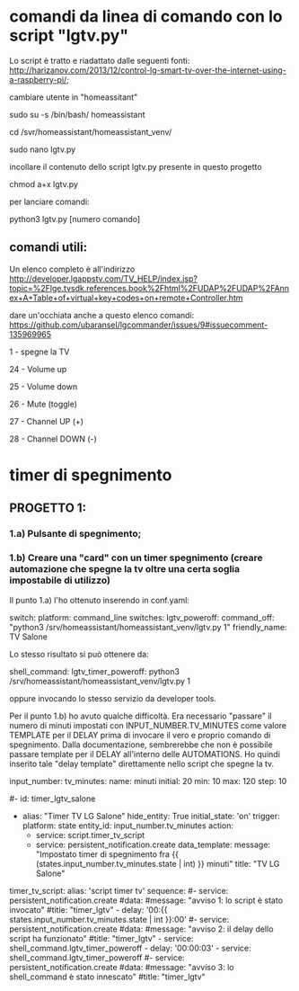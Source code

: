 # comandi da linea di comando con lo script "lgtv.py"
Lo script è tratto e riadattato dalle seguenti fonti: http://harizanov.com/2013/12/control-lg-smart-tv-over-the-internet-using-a-raspberry-pi/; 

cambiare utente in "homeassitant"

sudo su -s /bin/bash/ homeassistant

cd /svr/homeassistant/homeassistant_venv/

sudo nano lgtv.py

incollare il contenuto dello script lgtv.py presente in questo progetto

chmod a+x lgtv.py

per lanciare comandi:

python3 lgtv.py [numero comando]

## comandi utili:

Un elenco completo è all'indirizzo http://developer.lgappstv.com/TV_HELP/index.jsp?topic=%2Flge.tvsdk.references.book%2Fhtml%2FUDAP%2FUDAP%2FAnnex+A+Table+of+virtual+key+codes+on+remote+Controller.htm

dare un'occhiata anche a questo elenco comandi: https://github.com/ubaransel/lgcommander/issues/9#issuecomment-135969965

1 - spegne la TV

24 - Volume up

25 - Volume down

26 - Mute (toggle)

27 - Channel UP (+)

28 - Channel DOWN (-)

# timer di spegnimento

## PROGETTO 1:
### 1.a) Pulsante di spegnimento;
### 1.b) Creare una "card" con un timer spegnimento (creare automazione che spegne la tv oltre una certa soglia impostabile di utilizzo)

Il punto 1.a) l'ho ottenuto inserendo in conf.yaml:

switch:
  platform: command_line
  switches:
    lgtv_poweroff:
      command_off: "python3 /srv/homeassistant/homeassistant_venv/lgtv.py 1"
      friendly_name: TV Salone

Lo stesso risultato si può ottenere da:

shell_command:
  lgtv_timer_poweroff: python3 /srv/homeassistant/homeassistant_venv/lgtv.py 1

oppure invocando lo stesso servizio da developer tools.

Per il punto 1.b) ho avuto qualche difficoltà. Era necessario "passare" il numero di minuti impostati con INPUT_NUMBER.TV_MINUTES come valore TEMPLATE per il DELAY prima di invocare il vero e proprio comando di spegnimento. Dalla documentazione, sembrerebbe che non è possibile passare template per il DELAY all'interno delle AUTOMATIONS. Ho quindi inserito tale "delay template" direttamente nello script che spegne la tv.

input_number:
  tv_minutes:
    name: minuti
    initial: 20
    min: 10
    max: 120
    step: 10

#- id: timer_lgtv_salone
- alias: "Timer TV LG Salone"
  hide_entity: True
  initial_state: 'on'
  trigger:
    platform: state
    entity_id: input_number.tv_minutes
  action:
    - service: script.timer_tv_script
    - service: persistent_notification.create
      data_template:
        message: "Impostato timer di spegnimento fra {{ (states.input_number.tv_minutes.state | int) }} minuti"
        title: "TV LG Salone"
      
timer_tv_script:
  alias: 'script timer tv'
  sequence:
     #- service: persistent_notification.create
      #data:
        #message: "avviso 1: lo script è stato invocato"
        #title: "timer_lgtv"
    - delay: '00:{{ states.input_number.tv_minutes.state | int }}:00'
    #- service: persistent_notification.create
      #data:
        #message: "avviso 2: il delay dello script ha funzionato"
        #title: "timer_lgtv"
    - service: shell_command.lgtv_timer_poweroff
    - delay: '00:00:03'
    - service: shell_command.lgtv_timer_poweroff
    #- service: persistent_notification.create
      #data:
        #message: "avviso 3: lo shell_command è stato innescato"
        #title: "timer_lgtv"
 
